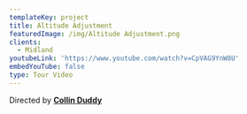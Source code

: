 ```yaml
---
templateKey: project
title: Altitude Adjustment
featuredImage: /img/Altitude Adjustment.png
clients:
  - Midland
youtubeLink: 'https://www.youtube.com/watch?v=CpVAG9YnW8U'
embedYouTube: false
type: Tour Video
---
```

Directed by **[Collin Duddy](https://sweatshirtmedia.com/team/#collin)**
